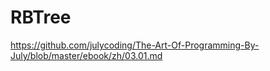 # RBTree
https://github.com/julycoding/The-Art-Of-Programming-By-July/blob/master/ebook/zh/03.01.md
